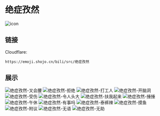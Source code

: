 # 绝症孜然
![icon](https://emoji.shojo.cn/bili/src/绝症孜然/icon.png)
## 链接
Cloudflare:
```
https://emoji.shojo.cn/bili/src/绝症孜然
```
## 展示
![绝症孜然-叉会腰](https://emoji.shojo.cn/bili/src/绝症孜然/绝症孜然-叉会腰.png)
![绝症孜然-拒绝](https://emoji.shojo.cn/bili/src/绝症孜然/绝症孜然-拒绝.png)
![绝症孜然-打工人](https://emoji.shojo.cn/bili/src/绝症孜然/绝症孜然-打工人.png)
![绝症孜然-开脑洞](https://emoji.shojo.cn/bili/src/绝症孜然/绝症孜然-开脑洞.png)
![绝症孜然-受伤](https://emoji.shojo.cn/bili/src/绝症孜然/绝症孜然-受伤.png)
![绝症孜然-令人头大](https://emoji.shojo.cn/bili/src/绝症孜然/绝症孜然-令人头大.png)
![绝症孜然-扶我起来](https://emoji.shojo.cn/bili/src/绝症孜然/绝症孜然-扶我起来.png)
![绝症孜然-捶捶](https://emoji.shojo.cn/bili/src/绝症孜然/绝症孜然-捶捶.png)
![绝症孜然-午休](https://emoji.shojo.cn/bili/src/绝症孜然/绝症孜然-午休.png)
![绝症孜然-有事吗](https://emoji.shojo.cn/bili/src/绝症孜然/绝症孜然-有事吗.png)
![绝症孜然-泰裤辣](https://emoji.shojo.cn/bili/src/绝症孜然/绝症孜然-泰裤辣.png)
![绝症孜然-摸鱼](https://emoji.shojo.cn/bili/src/绝症孜然/绝症孜然-摸鱼.png)
![绝症孜然-附议](https://emoji.shojo.cn/bili/src/绝症孜然/绝症孜然-附议.png)
![绝症孜然-无语](https://emoji.shojo.cn/bili/src/绝症孜然/绝症孜然-无语.png)
![绝症孜然-无助](https://emoji.shojo.cn/bili/src/绝症孜然/绝症孜然-无助.png)
